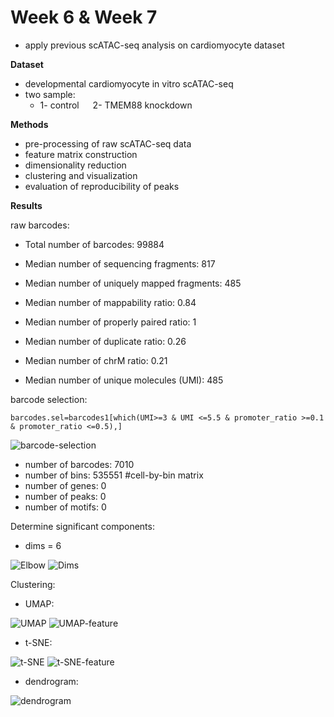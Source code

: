 # Week 6 & Week 7

- apply previous scATAC-seq analysis on cardiomyocyte dataset

**Dataset**

- developmental cardiomyocyte in vitro scATAC-seq
- two sample:  
  - 1- control &emsp; 2- TMEM88 knockdown

**Methods**

- pre-processing of raw scATAC-seq data
- feature matrix construction
- dimensionality reduction
- clustering and visualization
- evaluation of reproducibility of peaks

**Results**

raw barcodes:

- Total  number of barcodes: 99884

- Median number of sequencing fragments: 817

- Median number of uniquely mapped fragments: 485

- Median number of mappability ratio: 0.84

- Median number of properly paired ratio: 1

- Median number of duplicate ratio: 0.26

- Median number of chrM ratio: 0.21

- Median number of unique molecules (UMI): 485


barcode selection:

```
barcodes.sel=barcodes1[which(UMI>=3 & UMI <=5.5 & promoter_ratio >=0.1 & promoter_ratio <=0.5),]

```

![barcode-selection](https://user-images.githubusercontent.com/55969398/115208418-1e5edb80-a12f-11eb-842c-d0e0c4caaa6d.png)

- number of barcodes: 7010
- number of bins: 535551  #cell-by-bin matrix
- number of genes: 0
- number of peaks: 0
- number of motifs: 0

Determine significant components:

- dims = 6

![Elbow](https://user-images.githubusercontent.com/55969398/115211177-e4db9f80-a131-11eb-947b-535309b325c3.png)
![Dims](https://user-images.githubusercontent.com/55969398/115217323-f9bb3180-a137-11eb-867b-d63162303a01.png)

Clustering:

- UMAP:

![UMAP](https://user-images.githubusercontent.com/55969398/115217598-3e46cd00-a138-11eb-9160-3117246dd2bc.png)
![UMAP-feature](https://user-images.githubusercontent.com/55969398/115217749-633b4000-a138-11eb-9e90-51639d97b320.png)

- t-SNE:

![t-SNE](https://user-images.githubusercontent.com/55969398/115218020-b1504380-a138-11eb-8300-ef839b9567f3.png)
![t-SNE-feature](https://user-images.githubusercontent.com/55969398/115218224-e492d280-a138-11eb-8d8e-81eb9ba25dca.png)

- dendrogram:

![dendrogram](https://user-images.githubusercontent.com/55969398/115218406-1b68e880-a139-11eb-9cf3-95f3bc4fadca.png)




